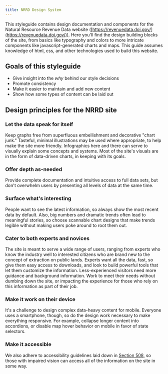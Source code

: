 ```yaml
---
title: NRRD Design System
---
```


This styleguide contains design documentation and components for the Natural Resource Revenue Data website ([https://revenuedata.doi.gov/](https://revenuedata.doi.gov/)). Here you'll find the design building blocks of the site, from basics like typography and colors to more intricate components like javascript-generated charts and maps. This guide assumes knowledge of html, css, and other technologies used to build this website.

## Goals of this styleguide

- Give insight into the *why* behind our style decisions
- Promote consistency
- Make it easier to maintain and add new content
- Show how some types of content can be laid out

## Design principles for the NRRD site

### Let the data speak for itself

Keep graphs free from superfluous embellishment and decorative "chart junk." Tasteful, minimal illustrations may be used where appropriate, to help make the site more friendly. Infographics here and there can serve to visually explain some concepts and systems. Most of the site's visuals are in the form of data-driven charts, in keeping with its goals.

### Offer depth as-needed

Provide complete documentation and intuitive access to full data sets, but don't overwhelm users by presenting all levels of data at the same time.

### Surface what's interesting

People want to see the latest information, so always show the most recent data by default. Also, big numbers and dramatic trends often lead to meaningful stories, so choose scannable chart designs that make trends legible without making users poke around to root them out.

### Cater to both experts and novices

The site is meant to serve a wide range of users, ranging from experts who know the industry well to interested citizens who are brand new to the concept of extraction on public lands. Experts want all the data, fast, so give them easy access to downloads, and look to build powerful tools that let them customize the information. Less-experienced visitors need more guidance and background information. Work to meet their needs without dumbing down the site, or impacting the experience for those who rely on this information as part of their job.

### Make it work on their device

It's a challenge to design complex data-heavy content for mobile. Everyone uses a smartphone, though, so do the design work necessary to make everything responsive. For example, collapse longer content into accordions, or disable map hover behavior on mobile in favor of state selectors.

### Make it accessible

We also adhere to accessibility guidelines laid down in [Section 508](https://accessibility.18f.gov/checklist/), so those with impaired vision can access all of the information on the site in some way.
